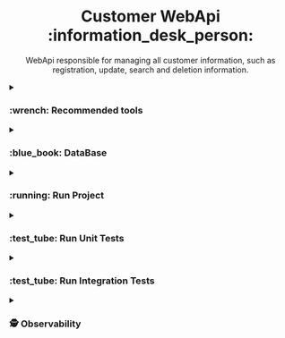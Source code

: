 <h1 align="center">Customer WebApi :information_desk_person: </h1>

<p align="center">WebApi responsible for managing all customer information, such as registration, update, search and deletion information.</p>

<details>
  <summary>
    <h3>:wrench: Recommended tools</h3>
  </summary>
  <ul>
    <li>
      <a href="https://visualstudio.microsoft.com/vs/" target="_blank" title="https://visualstudio.microsoft.com/vs/">
        Visual Studio 2022
      </a>
    </li>
    <li>
      <a href="https://code.visualstudio.com/" target="_blank" title="https://code.visualstudio.com/">
        Visual Studio Code
      </a>
    </li>
    <li>
      <a href="https://azure.microsoft.com/pt-br/products/data-studio" target="_blank" title="https://azure.microsoft.com/pt-br/products/data-studio">
        Azure Data Studio
      </a>
    </li>
    <li>
      <a href="https://www.docker.com/products/docker-desktop/" target="_blank" title="https://www.docker.com/products/docker-desktop/">
        Docker Desktop
      </a>
    </li>
  </ul>
</details>


<details>
  <summary>
    <h3>:blue_book: DataBase</h3>
  </summary>
  <p>
    <strong>Tables:</strong>
  </p>

```sql
CREATE DATABASE CUSTOMER;

USE CUSTOMER;

CREATE TABLE TB_CUSTOMERS (
    CUSTOMER_ID UNIQUEIDENTIFIER NOT NULL PRIMARY KEY,
    NAME NVARCHAR(255) NOT NULL,
    EMAIL NVARCHAR(255) NOT NULL,
    AGE INT NOT NULL,
    PHONE INT NOT NULL,
    DOCUMENT NVARCHAR(255) NOT NULL,
    PASSWORD NVARCHAR(255) NOT NULL,
    CREATED_AT DATETIME2 DEFAULT GETDATE(),
    UPDATED_AT DATETIME2
);
```
</details>


<details>
  <summary>
    <h3>:running: Run Project</h3>
  </summary>
  <p><strong>Steps:</strong></p>
  <p><strong>1.1 - Run Docker Compose command:</strong></p>

```Dockerfile
  docker-compose -f "docker-compose.yml" up -d --build
```
> Attention! Before making requests, make sure that the database and its tables have been created correctly.
  <p><strong>1.2 - Access the Link in your browser:</strong></p>
  
```js
  http://localhost:8080/swagger/index.html
```
</details>


<details>
  <summary>
    <h3>:test_tube: Run Unit Tests</h3>
  </summary>
  <p><strong>Steps:</strong></p>
  <p><strong>1.1 - Run command:</strong></p>
  
```csharp
  dotnet test ./tests/UnitTests/UnitTests.csproj
```
</details>


<details>
  <summary>
    <h3>:test_tube: Run Integration Tests</h3>
  </summary>
  <p><strong>Steps:</strong></p>
  <p><strong>1.1 - Run command:</strong></p>
  
```csharp
  dotnet test ./tests/IntegrationTests/IntegrationTests.csproj
```
</details>

<details>
  <summary>
    <h3>🕵️ Observability</h3>
  </summary>
  <details>
  <summary>
    <h3>🔭 OpenTelemetry</h3>
  </summary>
  <p><strong>1.1 - Access the documentation:</strong></p>
    <a href="https://opentelemetry.io/" target="_blank" title="https://opentelemetry.io/">
         https://opentelemetry.io/
    </a>
  </details>
  <details>
  <summary>
    <h3>👣 Jaeger</h3>
  </summary>
  <p><strong>1.1 - Access the documentation:</strong></p>
    <a href="https://www.jaegertracing.io/" target="_blank" title="https://www.jaegertracing.io/">
          https://www.jaegertracing.io/
    </a>
    <p></p>
  <p><strong>1.2 - Access the Jaeger UI:</strong></p>
    
  ```
    http://localhost:16686
  ```
  </details>
</details>
